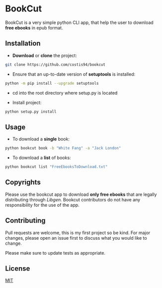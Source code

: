 ﻿# BookCut

BookCut is a very simple python CLI app, that help the user to download **free ebooks** in epub format.





## Installation

*    **Download** or **clone** the project:

```bash
git clone https://github.com/costis94/bookcut
```

* Ensure that an up-to-date version of **setuptools** is installed:
```bash
python -m pip install --upgrade setuptools
```

* cd into the root directory where setup.py is located

* Install project:

```bash
python setup.py install
```

## Usage

* To download a **single** book:
```bash
python bookcut book -b "White Fang" -a "Jack London"
```

* To download a **list** of books:
```bash
python bookcut list "FreeEbooksToDownload.txt"
```

## Copyrights
Please use the bookcut app to download **only free ebooks** that are legally distributing through *Libgen.*
Bookcut contributors do not have any responsibility for the use of the app.
## Contributing
Pull requests are welcome, this is my first project so be kind.
For major changes, please open an issue first to discuss what you would like to change.

Please make sure to update tests as appropriate.

## License
[MIT](https://choosealicense.com/licenses/mit/)
